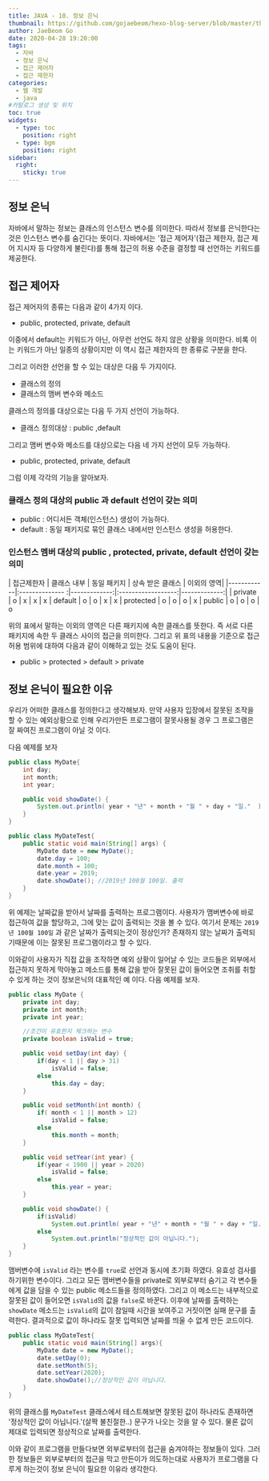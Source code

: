 ```yaml
---
title: JAVA - 10. 정보 은닉
thumbnail: https://github.com/gojaebeom/hexo-blog-server/blob/master/themes/icarus/source/images/%EC%9E%90%EB%B0%94/java-thumbnail.jpg?raw=true
author: JaeBeom Go
date: 2020-04-28 19:20:00
tags:
  - 자바
  - 정보 은닉
  - 접근 제어자 
  - 접근 제한자
categories:
  - 웹 개발
  - java
#카탈로그 생성 및 위치
toc: true
widgets:
  - type: toc
    position: right
  - type: bgm
    position: right
sidebar:
  right:
    sticky: true
---
```


## 정보 은닉
자바에서 말하는 정보는 클래스의 인스턴스 변수를 의미한다. 따라서 정보를 은닉한다는 것은 인스턴스 변수를 숨긴다는 뜻이다. 자바에서는 '접근 제어자'(접근 제한자, 접근 제어 지시자 등 다양하게 불린다)를 통해  접근의 허용 수준을 결정할 때 선언하는 키워드를 제공한다.<!-- more -->

## 접근 제어자
접근 제어자의 종류는 다음과 같이 4가지 이다.
- public, protected, private, default

이중에서 default는 키워드가 아닌, 아무런 선언도 하지 않은 상황을 의미한다. 비록 이는 키워드가 아닌 일종의 상황이지만 이 역시 접근 제한자의 한 종류로 구분을 한다. 

그리고 이러한 선언을 할 수 있는 대상은 다음 두 가지이다.
- 클래스의 정의
- 클래스의 맴버 변수와 메소드
 
클래스의 정의를 대상으로는 다음 두 가지 선언이 가능하다.
- 클래스 정의대상 : public ,default

그리고 맴버 변수와 메소드를 대상으로는 다음 네 가지 선언이 모두 가능하다.
- public, protected, private, default

그럼 이제 각각의 기능을 알아보자. 

### 클래스 정의 대상의 public 과 default 선언이 갖는 의미
- public : 어디서든 객체(인스턴스) 생성이 가능하다. 
- default : 동일 패키지로 묶인 클래스 내에서만 인스턴스 생성을 허용한다.

### 인스턴스 멤버 대상의 public , protected, private, default 선언이 갖는 의미
 
|  접근제한자 |   클래스 내부  |  동일 패키지  |  상속 받은 클래스  |  이외의 영역|
|------------|:-------------- :|-------------:|:------------------:|-------------:|
|    private  |        o       |        x      |         x         |       x
|    default  |        o       |        o      |         x         |       x
|   protected |        o       |        o      |         o         |       x
|    public   |        o       |        o      |         o         |       o 
    
위의 표에서 말하는 이외의 영역은 다른 패키지에 속한 클래스를 뜻한다. 즉 서로 다른 패키지에 속한 두 클래스 사이의 접근을 의미한다. 그리고 위 표의 내용을 기준으로 접근 허용 범위에 대하여 다음과 같이 이해하고 있는 것도 도움이 된다. 

- public >  protected > default > private

## 정보 은닉이 필요한 이유
우리가 어떠한 클래스를 정의한다고 생각해보자. 만약 사용자 입장에서 잘못된 조작을 할 수 있는 예외상황으로 인해 우리가만든 프로그램이 잘못사용될 경우 그 프로그램은 잘 짜여진 프로그램이 아닐 것 이다.

다음 예제를 보자
```java
public class MyDate{
    int day;
    int month;
    int year;

    public void showDate() {	
		System.out.println( year + "년" + month + "월 " + day + "일."  );
	}
}

public class MyDateTest{
    public static void main(String[] args) {
		MyDate date = new MyDate();
		date.day = 100;
		date.month = 100;
		date.year = 2019;
		date.showDate(); //2019년 100월 100일. 출력
	}
}
```
위 예제는 날짜값을 받아서 날짜를 출력하는 프로그램이다. 사용자가 맴버변수에 바로 접근하여 값을 할당하고, 그에 맞는 값이 출력되는 것을 볼 수 있다. 여기서 문제는 `2019년 100월 100일` 과 같은 날짜가 출력되는것이 정상인가? 존재하지 않는 날짜가 출력되기때문에 이는 잘못된 프로그램이라고 할 수 있다.

이와같이 사용자가 직접 값을 조작하면 예외 상황이 일어날 수 있는 코드들은 외부에서 접근하지 못하게 막아놓고 메소드를 통해 값을 받아 잘못된 값이 들어오면 조취를 취할 수 있게 하는 것이 정보은닉의 대표적인 예 이다. 다음 예제를 보자.

```java
public class MyDate {
    private int day; 
    private int month;
    private int year;

    //조건이 유효한지 체크하는 변수
    private boolean isValid = true;

    public void setDay(int day) {
        if(day < 1 || day > 31)
            isValid = false;
        else
            this.day = day; 
    }

    public void setMonth(int month) {
        if( month < 1 || month > 12) 
            isValid = false;
        else 
            this.month = month;
    }

    public void setYear(int year) {
        if(year < 1900 || year > 2020)
            isValid = false;
        else
            this.year = year;
    }

    public void showDate() {
        if(isValid) 
            System.out.println( year + "년" + month + "월 " + day + "일."  );
        else 
            System.out.println("정상적인 값이 아닙니다.");  
    }
}
```
맴버변수에 `isValid` 라는 변수를 `true`로 선언과 동시에 초기화 하였다. 유효성 검사를 하기위한 변수이다. 그리고 모든 맴버변수들을 private로 외부로부터 숨기고 각 변수들에게 값을 담을 수 있는 public 메소드들을 정의하였다. 그리고 이 메소드는 내부적으로 잘못된 값이 들어오면 `isValid`의 값을 `false`로 바꾼다. 이후에 날짜를 출력하는 `showDate` 메소드는 `isValid`의 값이 참일때 시간을 보여주고 거짓이면 실패 문구를 출력한다. 결과적으로 값이 하나라도 잘못 입력되면 날짜를 띄울 수 없게 만든 코드이다.

```java
public class MyDateTest{
    public static void main(String[] args){
        MyDate date = new MyDate();
    	date.setDay(0);
    	date.setMonth(5);
    	date.setYear(2020);
    	date.showDate();//정상적인 값이 아닙니다.
    }
}
```

위의 클래스를 `MyDateTest` 클래스에서 테스트해보면 잘못된 값이 하나라도 존재하면 '정상적인 값이 아닙니다.'(살짝 불친절한..) 문구가 나오는 것을 알 수 있다. 물론 값이 제대로 입력되면 정상적으로 날짜를 출력한다. 

이와 같이 프로그램을 만들다보면 외부로부터의 접근을 숨겨야하는 정보들이 있다. 그러한 정보들은 외부로부터의 접근을 막고 만든이가 의도하는대로 사용자가 프로그램을 다루게 하는것이 정보 은닉이 필요한 이유라 생각한다.